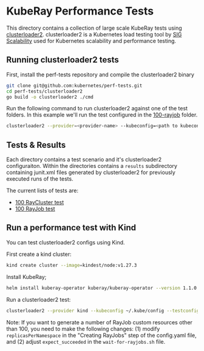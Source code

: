 # KubeRay Performance Tests

This directory contains a collection of large scale KubeRay tests using [clusterloader2](https://github.com/kubernetes/perf-tests/tree/master/clusterloader2).
clusterloader2 is a Kubernetes load testing tool by [SIG Scalability](https://github.com/kubernetes/community/blob/master/sig-scalability) used for Kubernetes scalability and performance testing.

## Running clusterloader2 tests

First, install the perf-tests repository and compile the clusterloader2 binary

```sh
git clone git@github.com:kubernetes/perf-tests.git
cd perf-tests/clusterloader2
go build -o clusterloader2 ./cmd
```

Run the following command to run clusterloader2 against one of the test folders. In this example we'll run the test configured in the [100-rayjob](./100-rayjob/) folder.

```sh
clusterloader2 --provider=<provider-name> --kubeconfig=<path to kubeconfig> --testconfig=100-rayjob/config.yaml
```

## Tests & Results

Each directory contains a test scenario and it's clusterloader2 configuraiton. Within the directories contains a `results` subdirectory containing junit.xml files generated by clusterloader2
for previously executed runs of the tests.

The current lists of tests are:
* [100 RayCluster test](./100-raycluster/)
* [100 RayJob test](./100-rayjob/)


## Run a performance test with Kind

You can test clusterloader2 configs using Kind.

First create a kind cluster:
```sh
kind create cluster --image=kindest/node:v1.27.3
```

Install KubeRay;
```sh
helm install kuberay-operator kuberay/kuberay-operator --version 1.1.0
```

Run a clusterloader2 test:
```sh
clusterloader2 --provider kind --kubeconfig ~/.kube/config --testconfig ./100-rayjob/config.yaml
```

Note: If you want to generate a number of RayJob custom resources other than 100, you need to make the following changes: (1) modify `replicasPerNamespace` in the "Creating RayJobs" step of the config.yaml file, and (2) adjust `expect_succeeded` in the `wait-for-rayjobs.sh` file.